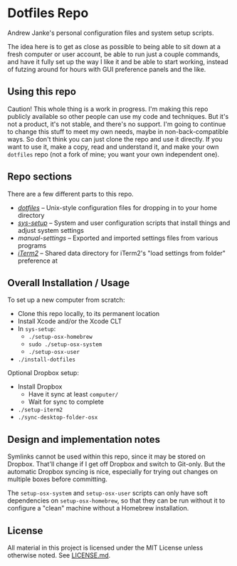 # Dotfiles Repo

Andrew Janke's personal configuration files and system setup scripts.

The idea here is to get as close as possible to being able to sit down at a fresh computer or user account, be able to run just a couple commands, and have it fully set up the way I like it and be able to start working, instead of futzing around for hours with GUI preference panels and the like.

## Using this repo

Caution! This whole thing is a work in progress. I'm making this repo publicly available so other people can use my code and techniques. But it's not a product, it's not stable, and there's no support. I'm going to continue to change this stuff to meet my own needs, maybe in non-back-compatible ways. So don't think you can just clone the repo and use it directly. If you want to use it, make a copy, read and understand it, and make your own `dotfiles` repo (not a fork of mine; you want your own independent one).

## Repo sections

There are a few different parts to this repo.

* [*dotfiles*](dotfiles/README.md) – Unix-style configuration files for dropping in to your home directory
* [*sys-setup*](sys-setup/README.md) – System and user configuration scripts that install things and adjust system settings
* *manual-settings* – Exported and imported settings files from various programs
* [*iTerm2*](iTerm2/README.md) – Shared data directory for iTerm2's "load settings from folder" preference at

## Overall Installation / Usage 

To set up a new computer from scratch:

* Clone this repo locally, to its permanent location
* Install Xcode and/or the Xcode CLT
* In `sys-setup`:
  * `./setup-osx-homebrew`
  * `sudo ./setup-osx-system`
  * `./setup-osx-user`
* `./install-dotfiles`

Optional Dropbox setup:

* Install Dropbox
  * Have it sync at least `computer/`
  * Wait for sync to complete
* `./setup-iterm2`
* `./sync-desktop-folder-osx`

## Design and implementation notes

Symlinks cannot be used within this repo, since it may be stored on Dropbox. That'll change if I get off Dropbox and switch to Git-only. But the automatic Dropbox syncing is nice, especially for trying out changes on multiple boxes before committing.

The `setup-osx-system` and `setup-osx-user` scripts can only have soft dependencies on `setup-osx-homebrew`, so that they can be run without it to configure a "clean" machine without a Homebrew installation.

## License

All material in this project is licensed under the MIT License unless otherwise noted. See [LICENSE.md](LICENSE.md).
